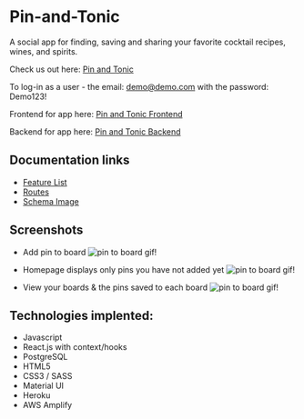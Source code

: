# Pin-and-Tonic

A social app for finding, saving and sharing your favorite cocktail recipes, wines, and spirits.

Check us out here: [Pin and Tonic](https://www.pinandtonic.info/)

To log-in as a user - the email: demo@demo.com with the password: Demo123!

Frontend for app here: [Pin and Tonic Frontend](https://github.com/alizafriedman/pin-and-tonic-frontend)

Backend for app here: [Pin and Tonic Backend](https://github.com/alizafriedman/ptproject)

## Documentation links
- [Feature List](https://github.com/alizafriedman/ptproject/blob/master/documentation/featuresList.md)
- [Routes](https://github.com/alizafriedman/ptprojects/blob/master/documentation/routes.md)
- [Schema Image](https://github.com/alizafriedman/ptprojects/blob/master/documentation/schema.png)


## Screenshots
* Add pin to board
![pin to board gif!](https://github.com/alizafriedman/ptproject/blob/master/documentation/images/captured%20(6).gif)

* Homepage displays only pins you have not added yet
![pin to board gif!](https://github.com/alizafriedman/ptproject/blob/master/documentation/images/captured%20(7).gif)

* View your boards & the pins saved to each board
![pin to board gif!](https://github.com/alizafriedman/ptproject/blob/master/documentation/images/captured%20(8).gif)




## Technologies implented:
  - Javascript
  - React.js with context/hooks
  - PostgreSQL
  - HTML5
  - CSS3 / SASS
  - Material UI
  - Heroku
  - AWS Amplify

